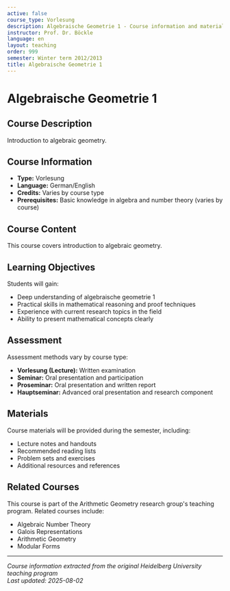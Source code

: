 ```yaml
---
active: false
course_type: Vorlesung
description: Algebraische Geometrie 1 - Course information and materials.
instructor: Prof. Dr. Böckle
language: en
layout: teaching
order: 999
semester: Winter term 2012/2013
title: Algebraische Geometrie 1
---
```


# Algebraische Geometrie 1

## Course Description 

Introduction to algebraic geometry.

## Course Information 

- **Type:** Vorlesung
- **Language:** German/English
- **Credits:** Varies by course type
- **Prerequisites:** Basic knowledge in algebra and number theory (varies by course)

## Course Content 

This course covers introduction to algebraic geometry.

## Learning Objectives 

Students will gain:
- Deep understanding of algebraische geometrie 1
- Practical skills in mathematical reasoning and proof techniques
- Experience with current research topics in the field
- Ability to present mathematical concepts clearly

## Assessment 

Assessment methods vary by course type:
- **Vorlesung (Lecture):** Written examination
- **Seminar:** Oral presentation and participation
- **Proseminar:** Oral presentation and written report
- **Hauptseminar:** Advanced oral presentation and research component

## Materials 

Course materials will be provided during the semester, including:
- Lecture notes and handouts
- Recommended reading lists
- Problem sets and exercises
- Additional resources and references

## Related Courses 

This course is part of the Arithmetic Geometry research group's teaching program. Related courses include:
- Algebraic Number Theory
- Galois Representations
- Arithmetic Geometry
- Modular Forms

---

*Course information extracted from the original Heidelberg University teaching program*  
*Last updated: 2025-08-02*